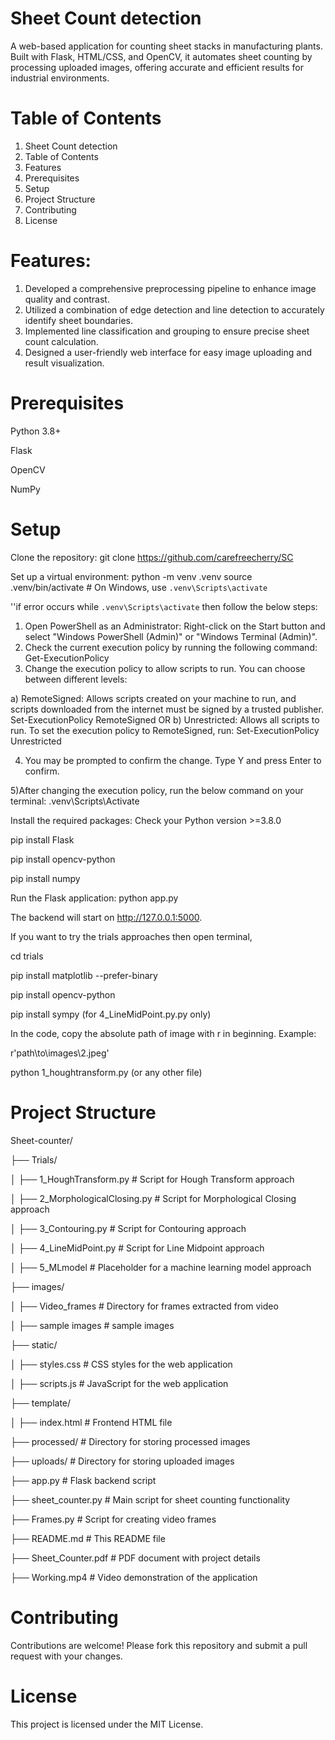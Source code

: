 # Sheet Count detection

A web-based application for counting sheet stacks in manufacturing plants. Built with Flask, HTML/CSS, and OpenCV, it automates sheet counting by processing uploaded images, offering accurate and efficient results for industrial environments.

# Table of Contents

1. Sheet Count detection
2. Table of Contents
3. Features
4. Prerequisites
5. Setup
6. Project Structure
7. Contributing
8. License

# Features:
1) Developed a comprehensive preprocessing pipeline to enhance image quality and contrast.
2) Utilized a combination of edge detection and line detection to accurately identify sheet boundaries.
3) Implemented line classification and grouping to ensure precise sheet count calculation.
4) Designed a user-friendly web interface for easy image uploading and result visualization.

# Prerequisites

Python 3.8+

Flask

OpenCV

NumPy

# Setup

Clone the repository:
git clone https://github.com/carefreecherry/SC

Set up a virtual environment:
python -m venv .venv
source .venv/bin/activate  # On Windows, use `.venv\Scripts\activate`

''if error occurs while `.venv\Scripts\activate` then follow the below steps:
1) Open PowerShell as an Administrator: Right-click on the Start button and select "Windows PowerShell (Admin)" or "Windows Terminal (Admin)".
2) Check the current execution policy by running the following command:
Get-ExecutionPolicy
3) Change the execution policy to allow scripts to run. You can choose between different levels:

a) RemoteSigned: Allows scripts created on your machine to run, and scripts downloaded from the internet must be signed by a trusted publisher.
Set-ExecutionPolicy RemoteSigned
OR
b) Unrestricted: Allows all scripts to run.
To set the execution policy to RemoteSigned, run:
Set-ExecutionPolicy Unrestricted

4) You may be prompted to confirm the change. Type Y and press Enter to confirm.

5)After changing the execution policy, run the below command on your terminal:
.venv\Scripts\Activate


Install the required packages:
Check your Python version >=3.8.0

pip install Flask

pip install opencv-python

pip install numpy

Run the Flask application:
python app.py

The backend will start on http://127.0.0.1:5000.

If you want to try the trials approaches
then open terminal,

cd trials

pip install matplotlib --prefer-binary

pip install opencv-python

pip install sympy (for 4_LineMidPoint.py.py only)

In the code, copy the absolute path of image with r in beginning. Example:

r'path\to\images\2.jpeg'

python 1_houghtransform.py (or any other file)

# Project Structure

Sheet-counter/

├── Trials/                        

│   ├── 1_HoughTransform.py          # Script for Hough Transform approach

│   ├── 2_MorphologicalClosing.py    # Script for Morphological Closing approach

│   ├── 3_Contouring.py              # Script for Contouring approach

│   ├── 4_LineMidPoint.py            # Script for Line Midpoint approach

│   ├── 5_MLmodel                    # Placeholder for a machine learning model approach

├── images/                             

│   ├── Video_frames                 # Directory for frames extracted from video

│   ├── sample images                # sample images

├── static/       

│   ├── styles.css                   # CSS styles for the web application

│   ├── scripts.js                   # JavaScript for the web application

├── template/

│   ├── index.html                   # Frontend HTML file

├── processed/                       # Directory for storing processed images

├── uploads/                         # Directory for storing uploaded images

├── app.py                           # Flask backend script

├── sheet_counter.py                 # Main script for sheet counting functionality

├── Frames.py                        # Script for creating video frames

├── README.md                        # This README file

├── Sheet_Counter.pdf                # PDF document with project details

├── Working.mp4                      # Video demonstration of the application


# Contributing
Contributions are welcome! Please fork this repository and submit a pull request with your changes.

# License
This project is licensed under the MIT License.
